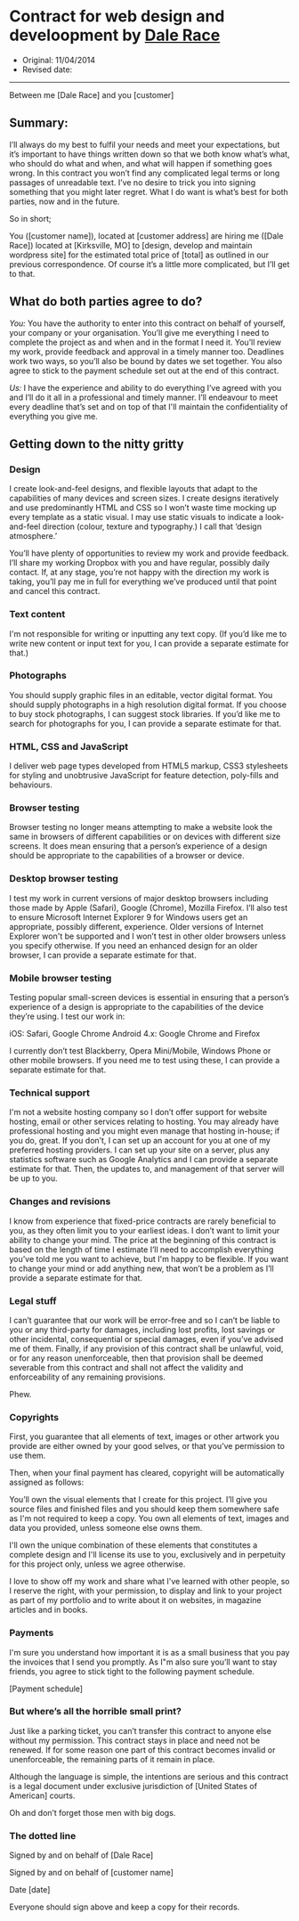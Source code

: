 # Contract for web design and develoopment by [Dale Race](http://racedale.com/)

* Original: 11/04/2014
* Revised date:

* * *


Between me [Dale Race]
and you [customer]

## Summary:

I’ll always do my best to fulfil your needs and meet your expectations, but it’s important to have things written down so that we both know what’s what, who should do what and when, and what will happen if something goes wrong. In this contract you won’t find any complicated legal terms or long passages of unreadable text. I’ve no desire to trick you into signing something that you might later regret. What I do want is what’s best for both parties, now and in the future.

So in short;

You ([customer name]), located at [customer address] are hiring me ([Dale Race]) located at [Kirksville, MO] to [design, develop and maintain wordpress site] for the estimated total price of [total] as outlined in our previous correspondence. Of course it’s a little more complicated, but I’ll get to that.

## What do both parties agree to do?

*You:* You have the authority to enter into this contract on behalf of yourself, your company or your organisation. You’ll give me everything I need to complete the project as and when and in the format I need it. You’ll review my work, provide feedback and approval in a timely manner too. Deadlines work two ways, so you’ll also be bound by dates we set together. You also agree to stick to the payment schedule set out at the end of this contract.

*Us:* I have the experience and ability to do everything I’ve agreed with you and I’ll do it all in a professional and timely manner. I’ll endeavour to meet every deadline that’s set and on top of that I'll maintain the confidentiality of everything you give me.

## Getting down to the nitty gritty

### Design

I create look-and-feel designs, and flexible layouts that adapt to the capabilities of many devices and screen sizes. I create designs iteratively and use predominantly HTML and CSS so I won’t waste time mocking up every template as a static visual. I may use static visuals to indicate a look-and-feel direction (colour, texture and typography.) I call that ‘design atmosphere.’

You’ll have plenty of opportunities to review my work and provide feedback. I’ll share my working Dropbox with you and have regular, possibly daily contact. If, at any stage, you’re not happy with the direction my work is taking, you’ll pay me in full for everything we’ve produced until that point and cancel this contract.

### Text content

I'm not responsible for writing or inputting any text copy. (If you’d like me to write new content or input text for you, I can provide a separate estimate for that.)

### Photographs

You should supply graphic files in an editable, vector digital format. You should supply photographs in a high resolution digital format. If you choose to buy stock photographs, I can suggest stock libraries. If you’d like me to search for photographs for you, I can provide a separate estimate for that.

### HTML, CSS and JavaScript

I deliver web page types developed from HTML5 markup, CSS3 stylesheets for styling and unobtrusive JavaScript for feature detection, poly-fills and behaviours.

### Browser testing

Browser testing no longer means attempting to make a website look the same in browsers of different capabilities or on devices with different size screens. It does mean ensuring that a person’s experience of a design should be appropriate to the capabilities of a browser or device.

### Desktop browser testing

I test my work in current versions of major desktop browsers including those made by Apple (Safari), Google (Chrome), Mozilla Firefox. I’ll also test to ensure Microsoft Internet Explorer 9 for Windows users get an appropriate, possibly different, experience. Older versions of Internet Explorer won't be supported and I won’t test in other older browsers unless you specify otherwise. If you need an enhanced design for an older browser, I can provide a separate estimate for that.

### Mobile browser testing

Testing popular small-screen devices is essential in ensuring that a person’s experience of a design is appropriate to the capabilities of the device they’re using. I test our work in:

iOS: Safari, Google Chrome
Android 4.x: Google Chrome and Firefox

I currently don’t test Blackberry, Opera Mini/Mobile, Windows Phone or other mobile browsers. If you need me to test using these, I can provide a separate estimate for that.

### Technical support

I'm not a website hosting company so I don’t offer support for website hosting, email or other services relating to hosting. You may already have professional hosting and you might even manage that hosting in-house; if you do, great. If you don’t, I can set up an account for you at one of my preferred hosting providers. I can set up your site on a server, plus any statistics software such as Google Analytics and I can provide a separate estimate for that. Then, the updates to, and management of that server will be up to you.

### Changes and revisions

I know from experience that fixed-price contracts are rarely beneficial to you, as they often limit you to your earliest ideas. I don’t want to limit your ability to change your mind. The price at the beginning of this contract is based on the length of time I estimate I’ll need to accomplish everything you’ve told me you want to achieve, but I'm happy to be flexible. If you want to change your mind or add anything new, that won’t be a problem as I’ll provide a separate estimate for that.

### Legal stuff

I can’t guarantee that our work will be error-free and so I can’t be liable to you or any third-party for damages, including lost profits, lost savings or other incidental, consequential or special damages, even if you’ve advised me of them. Finally, if any provision of this contract shall be unlawful, void, or for any reason unenforceable, then that provision shall be deemed severable from this contract and shall not affect the validity and enforceability of any remaining provisions.

Phew.

### Copyrights

First, you guarantee that all elements of text, images or other artwork you provide are either owned by your good selves, or that you’ve permission to use them.

Then, when your final payment has cleared, copyright will be automatically assigned as follows:

You’ll own the visual elements that I create for this project. I’ll give you source files and finished files and you should keep them somewhere safe as I'm not required to keep a copy. You own all elements of text, images and data you provided, unless someone else owns them.

I'll own the unique combination of these elements that constitutes a complete design and I'll license its use to you, exclusively and in perpetuity for this project only, unless we agree otherwise.

I love to show off my work and share what I've learned with other people, so I reserve the right, with your permission, to display and link to your project as part of my portfolio and to write about it on websites, in magazine articles and in books.

### Payments

I'm sure you understand how important it is as a small business that you pay the invoices that I send you promptly. As I"m also sure you’ll want to stay friends, you agree to stick tight to the following payment schedule.

[Payment schedule]

### But where’s all the horrible small print?

Just like a parking ticket, you can’t transfer this contract to anyone else without my permission. This contract stays in place and need not be renewed. If for some reason one part of this contract becomes invalid or unenforceable, the remaining parts of it remain in place.

Although the language is simple, the intentions are serious and this contract is a legal document under exclusive jurisdiction of [United States of American] courts.

Oh and don’t forget those men with big dogs.

### The dotted line

Signed by and on behalf of [Dale Race]

Signed by and on behalf of [customer name]

Date [date]

Everyone should sign above and keep a copy for their records.
